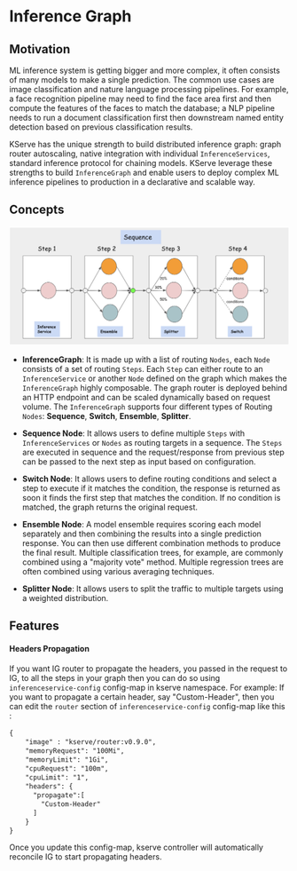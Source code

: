 # Inference Graph

## Motivation

ML inference system is getting bigger and more complex, it often consists of many models to make a single prediction. The common use cases are image classification and nature language processing pipelines.
For example, a face recognition pipeline may need to find the face area first and then compute the features of the faces to match the database; a NLP pipeline needs to run a document classification first then
downstream named entity detection based on previous classification results.

KServe has the unique strength to build distributed inference graph: graph router autoscaling, native integration with individual `InferenceServices`, standard inference protocol for chaining models. KServe
leverage these strengths to build `InferenceGraph` and enable users to deploy complex ML inference pipelines to production in a declarative and scalable way.

## Concepts

![image](images/inference_graph.png)

* **InferenceGraph**: It is made up with a list of routing `Nodes`, each `Node` consists of a set of routing `Steps`.
  Each `Step` can either route to an `InferenceService` or another `Node` defined on the graph which makes the `InferenceGraph`
  highly composable. The graph router is deployed behind an HTTP endpoint and can be scaled dynamically based on request volume.
  The `InferenceGraph` supports four different types of Routing `Nodes`: **Sequence**, **Switch**, **Ensemble**, **Splitter**.


* **Sequence Node**: It allows users to define multiple `Steps` with `InferenceServices` or `Nodes` as routing targets in a sequence.
  The `Steps` are executed in sequence and the request/response from previous step can be passed to the next step as input based on
  configuration.


* **Switch Node**: It allows users to define routing conditions and select a step to execute if it matches the condition, the response
  is returned as soon it finds the first step that matches the condition. If no condition is matched, the graph returns the original request.


* **Ensemble Node**: A model ensemble requires scoring each model separately and then combining the results into a single prediction response.
  You can then use different combination methods to produce the final result. Multiple classification trees, for example, are commonly combined
  using a "majority vote" method. Multiple regression trees are often combined using various averaging techniques.


* **Splitter Node**: It allows users to split the traffic to multiple targets using a weighted distribution.

## Features

#### Headers Propagation
If you want IG router to propagate the headers, you passed in the request to IG, to all the steps in your graph then you can do so using `inferenceservice-config`
config-map in kserve namespace.
For example:
If you want to propagate a certain header, say "Custom-Header", then you can edit the `router` section of `inferenceservice-config`
config-map like this :
```
{
    "image" : "kserve/router:v0.9.0",
    "memoryRequest": "100Mi",
    "memoryLimit": "1Gi",
    "cpuRequest": "100m",
    "cpuLimit": "1",
    "headers": {
      "propagate":[
        "Custom-Header"
      ]
    }
}
```
Once you update this config-map, kserve controller will automatically reconcile IG to start propagating headers.